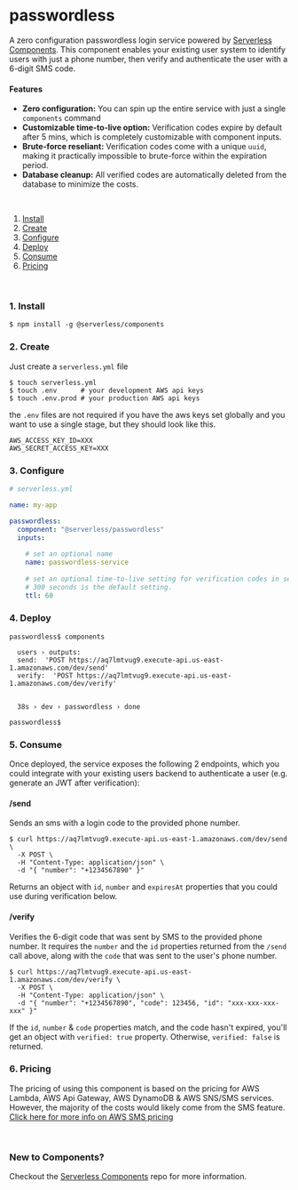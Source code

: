 # passwordless

A zero configuration passwordless login service powered by [Serverless Components](https://github.com/serverless/components). This component enables your existing user system to identify users with just a phone number, then verify and authenticate the user with a 6-digit SMS code.

#### Features

- **Zero configuration:** You can spin up the entire service with just a single `components` command
- **Customizable time-to-live option:** Verification codes expire by default after 5 mins, which is completely customizable with component inputs.
- **Brute-force reseliant:** Verification codes come with a unique `uuid`, making it practically impossible to brute-force within the expiration period.
- **Database cleanup:** All verified codes are automatically deleted from the database to minimize the costs.

&nbsp;

1. [Install](#1-install)
2. [Create](#2-create)
3. [Configure](#3-configure)
4. [Deploy](#4-deploy)
5. [Consume](#5-consume)
6. [Pricing](#6-pricing)

&nbsp;


### 1. Install

```shell
$ npm install -g @serverless/components
```

### 2. Create

Just create a `serverless.yml` file

```shell
$ touch serverless.yml
$ touch .env      # your development AWS api keys
$ touch .env.prod # your production AWS api keys
```

the `.env` files are not required if you have the aws keys set globally and you want to use a single stage, but they should look like this.

```
AWS_ACCESS_KEY_ID=XXX
AWS_SECRET_ACCESS_KEY=XXX
```

### 3. Configure

```yml
# serverless.yml

name: my-app

passwordless:
  component: "@serverless/passwordless"
  inputs:
  
    # set an optional name
    name: passwordless-service
    
    # set an optional time-to-live setting for verification codes in seconds.
    # 300 seconds is the default setting.
    ttl: 60
```

### 4. Deploy

```shell
passwordless$ components

  users › outputs:
  send:  'POST https://aq7lmtvug9.execute-api.us-east-1.amazonaws.com/dev/send'
  verify:  'POST https://aq7lmtvug9.execute-api.us-east-1.amazonaws.com/dev/verify'


  38s › dev › passwordless › done

passwordless$

```

### 5. Consume
Once deployed, the service exposes the following 2 endpoints, which you could integrate with your existing users backend to authenticate a user (e.g. generate an JWT after verification):

#### /send
Sends an sms with a login code to the provided phone number.

```
$ curl https://aq7lmtvug9.execute-api.us-east-1.amazonaws.com/dev/send \
  -X POST \
  -H "Content-Type: application/json" \
  -d "{ "number": "+1234567890" }"
```

Returns an object with `id`, `number` and `expiresAt` properties that you could use during verification below.

#### /verify
Verifies the 6-digit code that was sent by SMS to the provided phone number. It requires the `number` and the `id` properties returned from the `/send` call above, along with the `code` that was sent to the user's phone number.

```
$ curl https://aq7lmtvug9.execute-api.us-east-1.amazonaws.com/dev/verify \
  -X POST \
  -H "Content-Type: application/json" \
  -d "{ "number": "+1234567890", "code": 123456, "id": "xxx-xxx-xxx-xxx" }"
```

If the `id`, `number` & `code` properties match, and the code hasn't expired, you'll get an object with `verified: true` property. Otherwise, `verified: false` is returned.

### 6. Pricing
The pricing of using this component is based on the pricing for AWS Lambda, AWS Api Gateway, AWS DynamoDB & AWS SNS/SMS services. However, the majority of the costs would likely come from the SMS feature. [Click here for more info on AWS SMS pricing](https://aws.amazon.com/sns/sms-pricing/)

&nbsp;

### New to Components?

Checkout the [Serverless Components](https://github.com/serverless/components) repo for more information.
